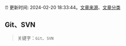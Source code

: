 :alarm_clock: 更新时间: 2024-02-20 18:33:44。[文章来源](/README.md)、[文章分类](/TAGS.md)

## Git、SVN


> 关键字：`Git`、`SVN`




